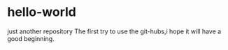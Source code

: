 # hello-world
just  another  repository
The first try to use the git-hubs,i hope it will have a good beginning.
